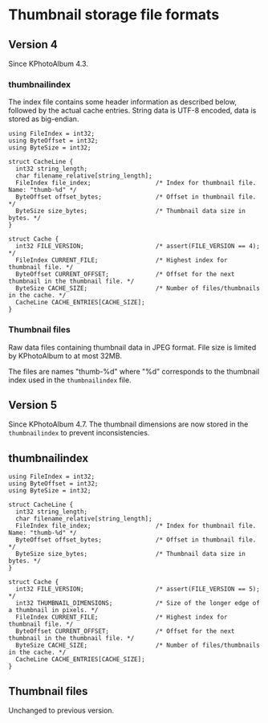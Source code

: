 <!--
SPDX-License-Identifier: CC-BY-SA-4.0
SPDX-FileCopyrightText: 2020 Johannes Zarl-Zierl <johannes@zarl-zierl.at>
-->

# Thumbnail storage file formats

## Version 4

Since KPhotoAlbum 4.3.

### thumbnailindex

The index file contains some header information as described below, followed by the actual cache entries.
String data is UTF-8 encoded, data is stored as big-endian.

````
using FileIndex = int32;
using ByteOffset = int32;
using ByteSize = int32;

struct CacheLine {
  int32 string_length;
  char filename_relative[string_length];
  FileIndex file_index;                  /* Index for thumbnail file. Name: "thumb-%d" */
  ByteOffset offset_bytes;               /* Offset in thumbnail file. */
  ByteSize size_bytes;                   /* Thumbnail data size in bytes. */
}

struct Cache {
  int32 FILE_VERSION;                    /* assert(FILE_VERSION == 4); */
  FileIndex CURRENT_FILE;                /* Highest index for thumbnail file. */
  ByteOffset CURRENT_OFFSET;             /* Offset for the next thumbnail in the thumbnail file. */
  ByteSize CACHE_SIZE;                   /* Number of files/thumbnails in the cache. */
  CacheLine CACHE_ENTRIES[CACHE_SIZE];
}
````

### Thumbnail files

Raw data files containing thumbnail data in JPEG format.
File size is limited by KPhotoAlbum to at most 32MB.

The files are names "thumb-%d" where "%d" corresponds to the thumbnail index used in the `thumbnailindex` file.


## Version 5

Since KPhotoAlbum 4.7.
The thumbnail dimensions are now stored in the `thumbnailindex` to prevent inconsistencies.

## thumbnailindex

````
using FileIndex = int32;
using ByteOffset = int32;
using ByteSize = int32;

struct CacheLine {
  int32 string_length;
  char filename_relative[string_length];
  FileIndex file_index;                  /* Index for thumbnail file. Name: "thumb-%d" */
  ByteOffset offset_bytes;               /* Offset in thumbnail file. */
  ByteSize size_bytes;                   /* Thumbnail data size in bytes. */
}

struct Cache {
  int32 FILE_VERSION;                    /* assert(FILE_VERSION == 5); */
  int32 THUMBNAIL_DIMENSIONS;            /* Size of the longer edge of a thumbnail in pixels. */
  FileIndex CURRENT_FILE;                /* Highest index for thumbnail file. */
  ByteOffset CURRENT_OFFSET;             /* Offset for the next thumbnail in the thumbnail file. */
  ByteSize CACHE_SIZE;                   /* Number of files/thumbnails in the cache. */
  CacheLine CACHE_ENTRIES[CACHE_SIZE];
}
````

## Thumbnail files

Unchanged to previous version.
